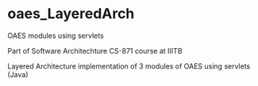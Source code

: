 # oaes_LayeredArch
OAES modules using servlets

Part of Software Architechture CS-871 course at IIITB

Layered Architecture implementation of 3 modules of OAES using servlets (Java)
